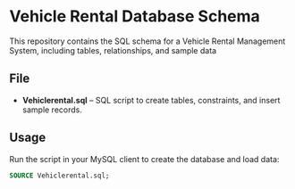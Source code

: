 # Vehicle Rental Database Schema

This repository contains the SQL schema for a Vehicle Rental Management System, including tables, relationships, and sample data

## File
- **Vehiclerental.sql** – SQL script to create tables, constraints, and insert sample records.

## Usage
Run the script in your MySQL client to create the database and load data:
```sql
SOURCE Vehiclerental.sql;
